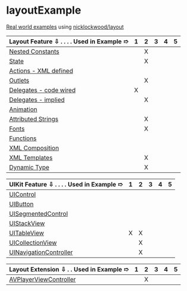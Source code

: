 [l01]: https://github.com/nicklockwood/layout#constants
[l02]: https://github.com/nicklockwood/layout#state
[l03]: https://github.com/nicklockwood/layout#actions
[l04]: https://github.com/nicklockwood/layout#outlets
[l05]: https://github.com/nicklockwood/layout#delegates
[l06]: https://github.com/nicklockwood/layout#animation
[l07]: https://github.com/nicklockwood/layout#attributed-strings
[l08]: https://github.com/nicklockwood/layout#fonts
[l09]: https://github.com/nicklockwood/layout#functions
[l10]: https://github.com/nicklockwood/layout#uicontrol
[l11]: https://github.com/nicklockwood/layout#uibutton
[l12]: https://github.com/nicklockwood/layout#uisegmentedcontrol
[l13]: https://github.com/nicklockwood/layout#uistackview
[l14]: https://github.com/nicklockwood/layout#uitableview
[l15]: https://github.com/nicklockwood/layout#uicollectionview
[l16]: https://github.com/nicklockwood/layout#uinavigationcontroller
[l17]: https://github.com/nicklockwood/layout#composition
[l18]: https://github.com/nicklockwood/layout#templates
[l19]: https://github.com/nicklockwood/layout#macros
[l20]: https://developer.apple.com/videos/play/wwdc2017/245
[l21]: https://github.com/nicklockwood/layout#uinavigationcontroller
[l22]: https://developer.apple.com/documentation/avkit/avplayerviewcontroller
[l22]: https://github.com/chh51/layoutExample/wiki
[l23]: https://github.com/nicklockwood/layout

# layoutExample
[Real world examples][l22] using [nicklockwood/layout][l23]

| Layout Feature ⇩ . . . . Used in Example ➱|  1   |  2  |  3  |  4  |  5  |
|:------------------------------------------|:----:|:---:|:---:|:---:|:---:|
|[Nested Constants][l01]                    |      |  X  |     |     |     |
|[State][l02]                               |      |  X  |     |     |     |
|[Actions - XML defined][l03]               |      |     |     |     |     |
|[Outlets][l04]                             |      |  X  |     |     |     |
|[Delegates - code wired][l05]              |  X   |     |     |     |     |
|[Delegates - implied][l05]                 |      |  X  |     |     |     |
|[Animation][l06]                           |      |     |     |     |     |
|[Attributed Strings][l07]                  |      |  X  |     |     |     |
|[Fonts][l08]                               |      |  X  |     |     |     |
|[Functions][l09]                           |      |     |     |     |     |
|[XML Composition][l17]                     |      |     |     |     |     |
|[XML Templates][l18]                       |      |  X  |     |     |     |
|[Dynamic Type][l20]                        |      |  X  |     |     |     |

| UIKit Feature ⇩ . . . . Used in Example ➱ |  1   |  2  |  3  |  4  |  5  |
|:------------------------------------------|:----:|:---:|:---:|:---:|:---:|
|[UIControl][l10]                           |      |     |     |     |     |
|[UIButton][l11]                            |      |     |     |     |     |
|[UISegmentedControl][l12]                  |      |     |     |     |     |
|[UIStackView][l13]                         |      |     |     |     |     |
|[UITableView][l14]                         |  X   |  X  |     |     |     |
|[UICollectionView][l15]                    |      |  X  |     |     |     |
|[UINavigationController][l21]              |      |  X  |     |     |     |

| Layout Extension ⇩ .  . Used in Example ➱ |  1   |  2  |  3  |  4  |  5  |
|:------------------------------------------|:----:|:---:|:---:|:---:|:---:|
|[AVPlayerViewController][l22]              |      |  X  |     |     |     |
